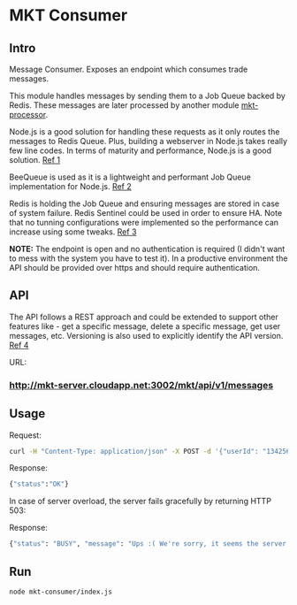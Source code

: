 # MKT Consumer

## Intro

Message Consumer. Exposes an endpoint which consumes trade messages.

This module handles messages by sending them to a Job Queue backed by Redis. These messages are later processed by another module [mkt-processor](https://github.com/mcmartins/mkt-processor).

Node.js is a good solution for handling these requests as it only routes the messages to Redis Queue. Plus, building a webserver in Node.js takes really few line codes. In terms of maturity and performance, Node.js is a good solution. [Ref 1](http://www.hostingadvice.com/blog/nodejs-vs-golang/)

BeeQueue is used as it is a lightweight and performant Job Queue implementation for Node.js. [Ref 2](https://github.com/LewisJEllis/bee-queue)

Redis is holding the Job Queue and ensuring messages are stored in case of system failure. Redis Sentinel could be used in order to ensure HA. Note that no tunning configurations were implemented so the performance can increase using some tweaks. [Ref 3](http://shokunin.co/blog/2014/11/11/operational_redis.html)

**NOTE:** The endpoint is open and no authentication is required (I didn't want to mess with the system you have to test it). In a productive environment the API should be provided over https and should require authentication.

## API

The API follows a REST approach and could be extended to support other features like - get a specific message, delete a specific message, get user messages, etc. Versioning is also used to explicitly identify the API version. [Ref 4](http://www.vinaysahni.com/best-practices-for-a-pragmatic-restful-api)

URL:

### http://mkt-server.cloudapp.net:3002/mkt/api/v1/messages

## Usage

Request: 
```bash
curl -H "Content-Type: application/json" -X POST -d '{"userId": "134256", "currencyFrom": "EUR", "currencyTo": "GBP", "amountSell": 1000, "amountBuy": 747.10, "rate": 0.7471, "timePlaced" : "24-JAN-15 10:27:44", "originatingCountry" : "FR"}' http://mkt-server.cloudapp.net:3002/mkt/api/v1/messages
```

Response:
```bash
{"status":"OK"}
```

In case of server overload, the server fails gracefully by returning HTTP 503:

Response:
```bash
{"status": "BUSY", "message": "Ups :( We're sorry, it seems the server is toobusy right now...please try again later..."}
```

## Run

```bash
node mkt-consumer/index.js
```
